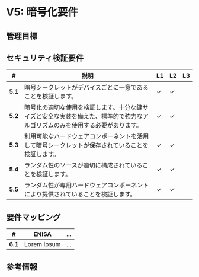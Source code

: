 # V5: 暗号化要件

## 管理目標

## セキュリティ検証要件

| # | 説明 | L1 | L2 | L3 |
| -- | ---------------------- | - | - | - |
| **5.1** | 暗号シークレットがデバイスごとに一意であることを検証します。 | ✓ | ✓ |   |
| **5.2** | 暗号化の適切な使用を検証します。十分な鍵サイズと安全な実装を備えた、標準的で強力なアルゴリズムのみを使用する必要があります。 | ✓ | ✓ |   |
| **5.3** | 利用可能なハードウェアコンポーネントを活用して暗号シークレットが保存されていることを検証します。 | ✓ | ✓ |   |
| **5.4** | ランダム性のソースが適切に構成されていることを検証します。 | ✓ | ✓ |   |
| **5.5** | ランダム性が専用ハードウェアコンポーネントにより提供されていることを検証します。 | ✓ | ✓ |   |

## 要件マッピング

| # | ENISA | ... |
| -- | ---------------------- | ---------------------- |
|**6.1** | Lorem Ipsum | ... |

## 参考情報
